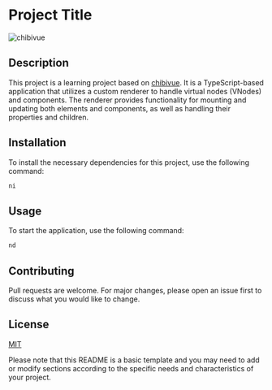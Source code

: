 # Project Title

![chibivue](https://github.com/taichi221228/chibivue/assets/58300794/f1d79404-ea6f-4e4e-a2d1-7c28500f61e1)

## Description

This project is a learning project based on [chibivue](https://github.com/Ubugeeei/chibivue). It is a TypeScript-based application that utilizes a custom renderer to handle virtual nodes (VNodes) and components. The renderer provides functionality for mounting and updating both elements and components, as well as handling their properties and children.

## Installation

To install the necessary dependencies for this project, use the following command:

```bash
ni
```

## Usage

To start the application, use the following command:

```bash
nd
```

## Contributing

Pull requests are welcome. For major changes, please open an issue first to discuss what you would like to change.

## License

[MIT](https://choosealicense.com/licenses/mit/)

Please note that this README is a basic template and you may need to add or modify sections according to the specific needs and characteristics of your project.
